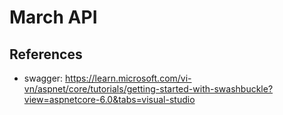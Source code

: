 # March API

## References

- swagger: https://learn.microsoft.com/vi-vn/aspnet/core/tutorials/getting-started-with-swashbuckle?view=aspnetcore-6.0&tabs=visual-studio
